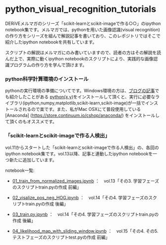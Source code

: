 python_visual_recognition_tutorials
===================================

DERiVEメルマガのシリーズ「scikit-learnとscikit-imageで作る○○」のipython notebook集です。メルマガでは、pythonを用いた画像認識(visual recognition)の作り方をシリーズを組んで解説記事を書いており、このレポジトリではそこで紹介したipython notebookを共有しています。

スクリプトの解説はメルマガにのみ書いていますので、読者の方はその解説を読んだ上で、実際に動くipython notebookのスクリプトにより、実践的な画像認識プログラムの作り方を学んで頂けます。

### python科学計算環境のインストール

pythonの実行環境の準備についてです。Windows環境の方は、[ブログの記事](http://derivecv.tumblr.com/post/31977310381)でも紹介したことがある [python(x,y)](https://code.google.com/p/pythonxy/)をインストールして頂くと、実行に必要なライブラリ(ipython,numpy,matplotlib,scikit-learn,scikit-image)が一括でインストールされるので楽です。また、私がMac OSXにて普段使用している [Anaconda] (https://store.continuum.io/cshop/anaconda/) をインストールして頂くのもオススメです。


### 「scikit-learnとscikit-imageで作る人検出」
vol.11からスタートした「scikit-learnとscikit-imageで作る人検出」の、各回のipython notebook集です。vol.13以降、記事と連動したipython notebookを一つ新たに追加しています。

notebook一覧:

- [01_train_from_normalized_images.ipynb](http://nbviewer.ipython.org/github/payashim/python_visual_recognition_tutorials/blob/master/01_pedestrian_detector/notebooks/01_train_from_normalized_images.ipynb) ：　vol.13「その3. 学習フェーズのスクリプトtrain.pyの作成 前編」
- [02_visalize_pos_neg_HOG.ipynb](http://nbviewer.ipython.org/github/payashim/python_visual_recognition_tutorials/blob/master/01_pedestrian_detector/notebooks/02_visalize_pos_neg_HOG.ipynb) ：　vol.14「その4. 学習フェーズのスクリプトtrain.pyの作成 後編」
- [03_train.py.ipynb](http://nbviewer.ipython.org/github/payashim/python_visual_recognition_tutorials/blob/master/01_pedestrian_detector/notebooks/03_train.py.ipynb) ：　vol.14「その4. 学習フェーズのスクリプトtrain.pyの作成 後編」

- [04_likelihood_map_with_sliding_window.ipynb](http://nbviewer.ipython.org/github/payashim/python_visual_recognition_tutorials/blob/master/01_pedestrian_detector/notebooks/04_likelihood_map_with_sliding_window.ipynb) ：　vol.15「その4. その5. テストフェーズのスクリプトtest.pyの作成 前編」